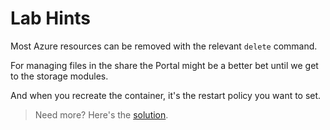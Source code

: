 # Lab Hints

Most Azure resources can be removed with the relevant `delete` command.

For managing files in the share the Portal might be a better bet until we get to the storage modules.

And when you recreate the container, it's the restart policy you want to set.

> Need more? Here's the [solution](solution.md).